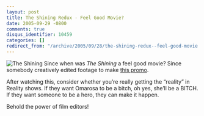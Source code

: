 ```yaml
---
layout: post
title: The Shining Redux - Feel Good Movie?
date: 2005-09-29 -0800
comments: true
disqus_identifier: 10459
categories: []
redirect_from: "/archive/2005/09/28/the-shining-redux--feel-good-movie.aspx/"
---
```


![The Shining](https://haacked.com/images/TheShining.jpg) Since when was
*The Shining* a feel good movie? Since somebody creatively edited
footage to make [this
promo](http://waxy.org/random/video/shining_redux.mov).

After watching this, consider whether you’re really getting the
“reality” in Reality shows. If they want Omarosa to be a bitch, oh yes,
she’ll be a BITCH. If they want someone to be a hero, they can make it
happen.

Behold the power of film editors!

